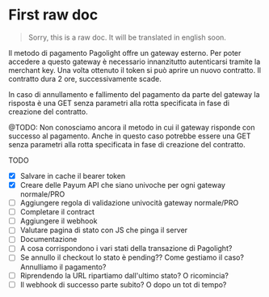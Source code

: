 # First raw doc

> Sorry, this is a raw doc. It will be translated in english soon.

Il metodo di pagamento Pagolight offre un gateway esterno. Per poter accedere a questo gateway è necessario innanzitutto autenticarsi
tramite la merchant key. Una volta ottenuto il token si può aprire un nuovo contratto. Il contratto dura 2 ore, successivamente scade.

In caso di annullamento e fallimento del pagamento da parte del gateway la risposta è una GET senza parametri alla rotta specificata in
fase di creazione del contratto.

@TODO: Non conosciamo ancora il metodo in cui il gateway risponde con successo al pagamento. Anche in questo caso
potrebbe essere una GET senza parametri alla rotta specificata in fase di creazione del contratto.


TODO
- [x] Salvare in cache il bearer token
- [x] Creare delle Payum API che siano univoche per ogni gateway normale/PRO
- [ ] Aggiungere regola di validazione univocità gateway normale/PRO
- [ ] Completare il contract
- [ ] Aggiungere il webhook
- [ ] Valutare pagina di stato con JS che pinga il server
- [ ] Documentazione
- [ ] A cosa corrispondono i vari stati della transazione di Pagolight?
- [ ] Se annullo il checkout lo stato è pending?? Come gestiamo il caso? Annulliamo il pagamento?
- [ ] Riprendendo la URL ripartiamo dall'ultimo stato? O ricomincia?
- [ ] Il webhook di successo parte subito? O dopo un tot di tempo?
